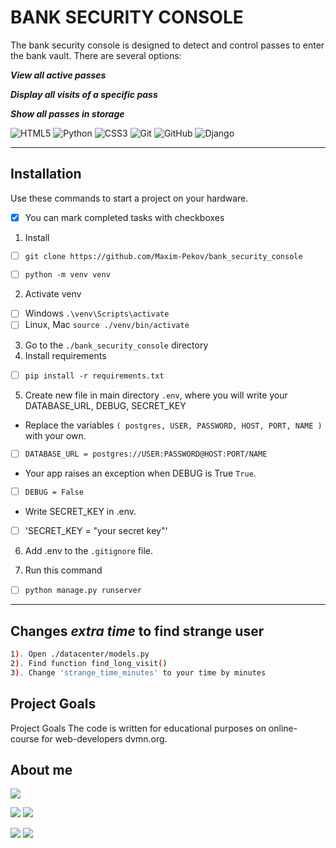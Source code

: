 # BANK SECURITY CONSOLE

The bank security console is designed to detect and control passes to enter the bank vault.
There are several options:

___View all active passes___

___Display all visits of a specific pass___

___Show all passes in storage___



![HTML5](https://img.shields.io/badge/html5-%23E34F26.svg?style=for-the-badge&logo=html5&logoColor=white)
![Python](https://img.shields.io/badge/python-3670A0?style=for-the-badge&logo=python&logoColor=ffdd54)
![CSS3](https://img.shields.io/badge/css3-%231572B6.svg?style=for-the-badge&logo=css3&logoColor=white)
![Git](https://img.shields.io/badge/git-%23F05033.svg?style=for-the-badge&logo=git&logoColor=white)
![GitHub](https://img.shields.io/badge/github-%23121011.svg?style=for-the-badge&logo=github&logoColor=white)
![Django](https://img.shields.io/badge/django-%23092E20.svg?style=for-the-badge&logo=django&logoColor=white)

---
## Installation
Use these commands to start a project on your hardware.
- [x] You can mark completed tasks with checkboxes 
1. Install

- [ ]    `git clone https://github.com/Maxim-Pekov/bank_security_console`

- [ ]    `python -m venv venv`
2. Activate venv    
- [ ] Windows  `.\venv\Scripts\activate`
- [ ] Linux, Mac  `source ./venv/bin/activate`
3. Go to the `./bank_security_console` directory
4. Install requirements

- [ ]    `pip install -r requirements.txt`

5. Create new file in main directory `.env`, where you will write your DATABASE_URL, DEBUG, SECRET_KEY
- Replace the variables `( postgres, USER, PASSWORD, HOST, PORT, NAME )` with your own.
- [ ]    `DATABASE_URL = postgres://USER:PASSWORD@HOST:PORT/NAME`
    

- Your app raises an exception when DEBUG is True `True`.

- [ ]    `DEBUG = False`


- Write SECRET_KEY in .env.
- [ ] 'SECRET_KEY = "your secret key"'

6. Add .env to the `.gitignore` file.


7. Run this command

- [ ]   `python manage.py runserver`
---

## Changes _extra time_ to find strange user
```bash
1). Open ./datacenter/models.py
2). Find function find_long_visit()
3). Change 'strange_time_minutes' to your time by minutes
```

## Project Goals
Project Goals
The code is written for educational purposes on online-course for web-developers dvmn.org.

## About me



[//]: # (Карточка профиля: )
![](https://github-profile-summary-cards.vercel.app/api/cards/profile-details?username=Maxim-Pekov&theme=solarized_dark)

[//]: # (Статистика языков в коммитах:)
[//]: # (Статистика языков в репозиториях:)
![](https://github-profile-summary-cards.vercel.app/api/cards/most-commit-language?username=Maxim-Pekov&theme=solarized_dark)
![](https://github-profile-summary-cards.vercel.app/api/cards/repos-per-language?username=Maxim-Pekov&theme=solarized_dark)



[//]: # (Статистика профиля:)
[//]: # (Данные по коммитам за сутки:)
![](https://github-profile-summary-cards.vercel.app/api/cards/stats?username=Maxim-Pekov&theme=solarized_dark)
![](https://github-profile-summary-cards.vercel.app/api/cards/productive-time?username=Maxim-Pekov&theme=solarized_dark)

[//]: # ([![trophy]&#40;https://github-profile-trophy.vercel.app/?username=Maxim-Pekov&#41;]&#40;https://github.com/ryo-ma/github-profile-trophy&#41;)